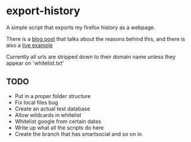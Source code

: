 # export-history

A simple script that exports my firefox history as a webpage. 


There is a [blog post](http://joereddington.com/6530/2018/12/12/experimenting-with-public-internet-history./) that talks about the reasons behind this, and there is also a [live example](https://joereddington.github.io/export-history/)

Currently all urls are stripped down to their domain name unless they appear on 'whitelist.txt' 

## TODO 
* Put in a proper folder structure 
* Fix local files bug
* Create an actual test database
* Allow wildcards in whitelist 
* Whitelist google from certain dates
* Write up what all the scripts do here 
* Create the branch that has smartsocial and so on in. 
